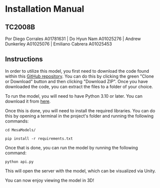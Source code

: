# Installation Manual
## TC2008B
Por Diego Corrales A01781631 | Do Hyun Nam A01025276 | Andrew Dunkerley A01025076 | Emiliano Cabrera A01025453
## Instructions
In order to utilize this model, you first need to download the code found within this [GitHub repository](https://github.com/Cabrera-git/Multiagentes-project). You can do this by clicking the green "Clone or Download" button and then clicking "Download ZIP". Once you have downloaded the code, you can extract the files to a folder of your choice.

To run the model, you will need to have Python 3.10 or later. You can download it from [here](https://www.python.org/downloads/).

Once this is done, you will need to install the required libraries. You can do this by opening a terminal in the project's folder and running the following commands:

```cd MesaModels/```

```pip install -r requirements.txt```

Once that is done, you can run the model by running the following command:

```python api.py```

This will open the server with the model, which can be visualized via Unity.

You can now enjoy viewing the model in 3D!